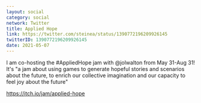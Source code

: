 ```yaml
---
layout: social
category: social
network: Twitter
title: Applied Hope
link: https://twitter.com/steinea/status/1390772196209926145
twitterID: 1390772196209926145
date: 2021-05-07
---
```


I am co-hosting the #AppliedHope jam with @jolwalton from May 31-Aug 31! It's "a jam about using games to generate hopeful stories and scenarios about the future, to enrich our collective imagination and our capacity to feel joy about the future"

<https://itch.io/jam/applied-hope>
